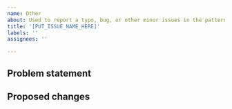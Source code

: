 ```yaml
---
name: Other
about: Used to report a typo, bug, or other minor issues in the patterns
title: '[PUT_ISSUE_NAME_HERE]'
labels: ''
assignees: ''

---
```


<!--- Please complete the sections below -->

## Problem statement
<!--- What's this issue about? -->



## Proposed changes
<!--- How would you fixed the suggested problem? -->




<!-- Thank you again for your contribution -->
